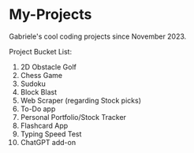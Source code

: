 # My-Projects
Gabriele's cool coding projects since November 2023. 




Project Bucket List:

1. 2D Obstacle Golf
2. Chess Game
3. Sudoku
4. Block Blast
5. Web Scraper (regarding Stock picks)
6. To-Do app
7. Personal Portfolio/Stock Tracker
8. Flashcard App
9. Typing Speed Test
10. ChatGPT add-on
